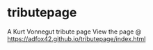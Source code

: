 # tributepage
A Kurt Vonnegut tribute page
View the page @ https://adfox42.github.io/tributepage/index.html
